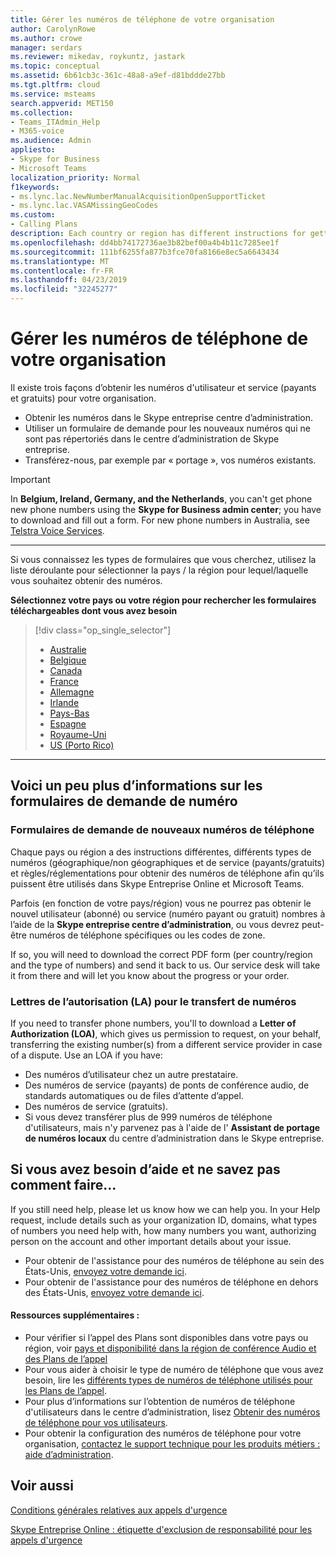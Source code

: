```yaml
---
title: Gérer les numéros de téléphone de votre organisation
author: CarolynRowe
ms.author: crowe
manager: serdars
ms.reviewer: mikedav, roykuntz, jastark
ms.topic: conceptual
ms.assetid: 6b61cb3c-361c-48a8-a9ef-d81bddde27bb
ms.tgt.pltfrm: cloud
ms.service: msteams
search.appverid: MET150
ms.collection:
- Teams_ITAdmin_Help
- M365-voice
ms.audience: Admin
appliesto:
- Skype for Business
- Microsoft Teams
localization_priority: Normal
f1keywords:
- ms.lync.lac.NewNumberManualAcquisitionOpenSupportTicket
- ms.lync.lac.VASAMissingGeoCodes
ms.custom:
- Calling Plans
description: Each country or region has different instructions for getting phone numbers for users in Skype for Business Online and Microsoft Teams. Follow the link to your country or region below to get the information you need.
ms.openlocfilehash: dd4bb74172736ae3b82bef00a4b4b11c7285ee1f
ms.sourcegitcommit: 111bf6255fa877b3fce70fa8166e8ec5a6643434
ms.translationtype: MT
ms.contentlocale: fr-FR
ms.lasthandoff: 04/23/2019
ms.locfileid: "32245277"
---
```

# <a name="manage-phone-numbers-for-your-organization"></a>Gérer les numéros de téléphone de votre organisation
Il existe trois façons d’obtenir les numéros d'utilisateur et service (payants et gratuits) pour votre organisation.
- Obtenir les numéros dans le Skype entreprise centre d’administration.
- Utiliser un formulaire de demande pour les nouveaux numéros qui ne sont pas répertoriés dans le centre d’administration de Skype entreprise.
- Transférez-nous, par exemple par « portage », vos numéros existants.

> [!IMPORTANT]
> In **Belgium, Ireland, Germany, and the Netherlands**, you can't get phone new phone numbers using the **Skype for Business admin center**; you have to download and fill out a form. For new phone numbers in Australia, see [Telstra Voice Services](https://aka.ms/TelstraVoicePlan).

***
Si vous connaissez les types de formulaires que vous cherchez, utilisez la liste déroulante pour sélectionner la pays / la région pour lequel/laquelle vous souhaitez obtenir des numéros.

**Sélectionnez votre pays ou votre région pour rechercher les formulaires téléchargeables dont vous avez besoin**
> [!div class="op_single_selector"]
> - [Australie](phone-number-management-for-australia.md)
> - [Belgique](phone-number-management-for-belgium.md)
> - [Canada](phone-number-management-for-canada.md)
> - [France](phone-number-management-for-france.md)
> - [Allemagne](phone-number-management-for-germany.md)
> - [Irlande](phone-number-management-for-ireland.md)
> - [Pays-Bas](phone-number-management-for-the-netherlands.md)
> - [Espagne](phone-number-management-for-spain.md)
> - [Royaume-Uni](phone-number-management-for-the-u-k.md)
> - [US (Porto Rico)](phone-number-management-for-the-u-s.md)

***
## <a name="heres-a-bit-more-information-about-these-number-request-forms"></a>Voici un peu plus d’informations sur les formulaires de demande de numéro
### <a name="request-forms-for-new-phone-numbers"></a>Formulaires de demande de nouveaux numéros de téléphone
Chaque pays ou région a des instructions différentes, différents types de numéros (géographique/non géographiques et de service (payants/gratuits) et règles/réglementations pour obtenir des numéros de téléphone afin qu’ils puissent être utilisés dans Skype Entreprise Online et Microsoft Teams.

Parfois (en fonction de votre pays/région) vous ne pourrez pas obtenir le nouvel utilisateur (abonné) ou service (numéro payant ou gratuit) nombres à l’aide de la **Skype entreprise centre d’administration**, ou vous devrez peut-être numéros de téléphone spécifiques ou les codes de zone.

If so, you will need to download the correct PDF form (per country/region and the type of numbers) and send it back to us. Our service desk will take it from there and will let you know about the progress or your order.

### <a name="letters-of-authorization-loas-for-transferring-numbers"></a>Lettres de l’autorisation (LA) pour le transfert de numéros
If you need to transfer phone numbers, you'll to download a **Letter of Authorization (LOA)**, which gives us permission to request, on your behalf, transferring the existing number(s) from a different service provider in case of a dispute. Use an LOA if you have:
- Des numéros d’utilisateur chez un autre prestataire.
- Des numéros de service (payants) de ponts de conférence audio, de standards automatiques ou de files d’attente d’appel.
- Des numéros de service (gratuits).
- Si vous devez transférer plus de 999 numéros de téléphone d'utilisateurs, mais n'y parvenez pas à l'aide de l' **Assistant de portage de numéros locaux** du centre d’administration dans le Skype entreprise.

## <a name="if-you-still-need-help-and-arent-sure-what-to-do"></a>Si vous avez besoin d’aide et ne savez pas comment faire...
If you still need help, please let us know how we can help you. In your Help request, include details such as your organization ID, domains, what types of numbers you need help with, how many numbers you want, authorizing person on the account and other important details about your issue.
- Pour obtenir de l'assistance pour des numéros de téléphone au sein des États-Unis, [envoyez votre demande ici](mailto:ptn@microsoft.com).
- Pour obtenir de l'assistance pour des numéros de téléphone en dehors des États-Unis, [envoyez votre demande ici](mailto:ptneu@microsoft.com).

#### <a name="additional-resources"></a>Ressources supplémentaires :
- Pour vérifier si l’appel des Plans sont disponibles dans votre pays ou région, voir [pays et disponibilité dans la région de conférence Audio et des Plans de l’appel](../country-and-region-availability-for-audio-conferencing-and-calling-plans/country-and-region-availability-for-audio-conferencing-and-calling-plans.md)
- Pour vous aider à choisir le type de numéro de téléphone que vous avez besoin, lire les [différents types de numéros de téléphone utilisés pour les Plans de l’appel](../different-kinds-of-phone-numbers-used-for-calling-plans.md).
- Pour plus d’informations sur l’obtention de numéros de téléphone d'utilisateurs dans le centre d’administration, lisez [Obtenir des numéros de téléphone pour vos utilisateurs](/SkypeForBusiness/what-are-calling-plans-in-office-365/getting-phone-numbers-for-your-users).
- Pour obtenir la configuration des numéros de téléphone pour votre organisation, [contactez le support technique pour les produits métiers : aide d’administration](https://support.office.com/article/32a17ca7-6fa0-4870-8a8d-e25ba4ccfd4b).
  
    
## <a name="related-topics"></a>Voir aussi

[Conditions générales relatives aux appels d'urgence](../emergency-calling-terms-and-conditions.md)

[Skype Entreprise Online : étiquette d'exclusion de responsabilité pour les appels d'urgence](https://github.com/MicrosoftDocs/OfficeDocs-SkypeForBusiness/blob/live/Teams/downloads/emergency-calling/emergency-calling-label-(en-us)-(v.1.0).zip?raw=true)
